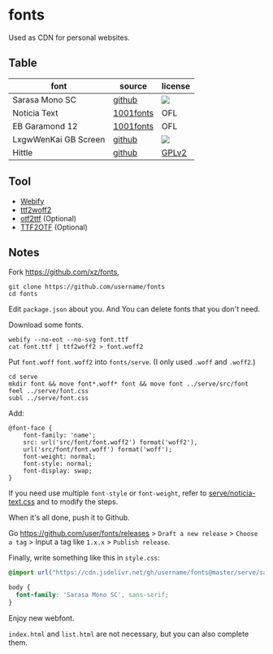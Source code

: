# fonts

Used as CDN for personal websites.

## Table

| font | source | license |
| - | - | - |
| Sarasa Mono SC | [github](https://github.com/be5invis/Sarasa-Gothic) | [![](https://img.shields.io/github/license/be5invis/Sarasa-Gothic/?label=&style=flat-square)](https://github.com/be5invis/Sarasa-Gothic/blob/main/LICENSE) |
| Noticia Text | [1001fonts](https://www.1001fonts.com/noticia-text-font.html) | OFL |
| EB Garamond 12 | [1001fonts](https://www.1001fonts.com/eb-garamond-font.html) | OFL |
| LxgwWenKai GB Screen | [github](https://github.com/lxgw/LxgwWenKai-Screen) | [![](https://img.shields.io/github/license/lxgw/LxgwWenKai/?label=&style=flat-square)](https://github.com/lxgw/LxgwWenKai/blob/main/LICENSE) |
| Hittle | [github](https://github.com/cesine/hittite-font) | [GPLv2](https://github.com/cesine/hittite-font/blob/master/hittitefontguide.english0.0.2.pdf) |

## Tool

- [Webify](https://github.com/ananthakumaran/webify)
- [ttf2woff2](https://github.com/nfroidure/ttf2woff2)
- [otf2ttf](https://github.com/awesometoolbox/otf2ttf) (Optional)
- [TTF2OTF](https://github.com/ftCLI/TTF2OTF) (Optional)

## Notes

Fork https://github.com/xz/fonts,

```
git clone https://github.com/username/fonts
cd fonts
```

Edit `package.json` about you. And You can delete fonts that you don't need.

Download some fonts.

```
webify --no-eot --no-svg font.ttf
cat font.ttf | ttf2woff2 > font.woff2
```

Put `font.woff` `font.woff2` into `fonts/serve`. (I only used `.woff` and `.woff2`.)

```
cd serve
mkdir font && move font*.woff* font && move font ../serve/src/font
feel ../serve/font.css
subl ../serve/font.css
```

Add:

```
@font-face {
    font-family: 'name';
    src: url('src/font/font.woff2') format('woff2'),
    url('src/font/font.woff') format('woff');
    font-weight: normal;
    font-style: normal;
    font-display: swap;
}
```

If you need use multiple `font-style` or `font-weight`, refer to [serve/noticia-text.css](serve/noticia-text.css) and [](serve/src/noticia-text) to modify the steps.

When it's all done, push it to Github.

Go https://github.com/user/fonts/releases > `Draft a new release` > `Choose a tag` > Input a tag like `1.x.x` > `Publish release`.

Finally, write something like this in `style.css`:

```css
@import url("https://cdn.jsdelivr.net/gh/username/fonts@master/serve/sarasa-mono-sc.css");

body {
  font-family: 'Sarasa Mono SC', sans-serif;
}
```

Enjoy new webfont.

`index.html` and `list.html` are not necessary, but you can also complete them.